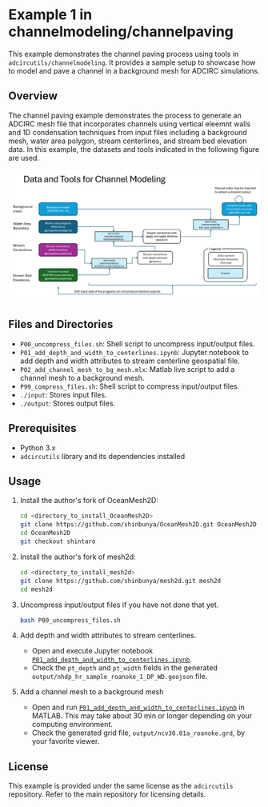 # Example 1 in channelmodeling/channelpaving

This example demonstrates the channel paving process using tools in `adcircutils/channelmodeling`. It provides a sample setup to showcase how to model and pave a channel in a background mesh for ADCIRC simulations.

## Overview

The channel paving example demonstrates the process to generate an ADCIRC mesh file that incorporates channels using vertical eleemnt walls and 1D condensation techniques from input files including a background mesh, water area polygon, stream centerlines, and stream bed elevation data. In this example, the datasets and tools indicated in the following figure are used.

![Channel Paving Example 1 - Data and Tools](image/channelpaving_example1_data_and_tools.png)

## Files and Directories

- `P00_uncompress_files.sh`: Shell script to uncompress input/output files.
- `P01_add_depth_and_width_to_centerlines.ipynb`: Jupyter notebook to add depth and width attributes to stream centerline geospatial file.
- `P02_add_channel_mesh_to_bg_mesh.mlx`: Matlab live script to add a channel mesh to a background mesh.
- `P99_compress_files.sh`: Shell script to compress input/output files.
- `./input`: Stores input files.
- `./output`: Stores output files.

## Prerequisites

- Python 3.x
- `adcircutils` library and its dependencies installed

## Usage

1. Install the author's fork of OceanMesh2D:
    ```bash
    cd <directory_to_install_OceanMesh2D>
    git clone https://github.com/shinbunya/OceanMesh2D.git OceanMesh2D
    cd OceanMesh2D
    git checkout shintaro
    ```

2. Install the author's fork of mesh2d:
    ```bash
    cd <directory_to_install_mesh2d>
    git clone https://github.com/shinbunya/mesh2d.git mesh2d
    cd mesh2d
    ```

3. Uncompress input/output files if you have not done that yet.
    ```bash
    bash P00_uncompress_files.sh
    ```

4. Add depth and width attributes to stream centerlines. 
    - Open and execute Jupyter notebook [`P01_add_depth_and_width_to_centerlines.ipynb`](P01_add_depth_and_width_to_centerlines.ipynb).
    - Check the `pt_depth` and `pt_width` fields in the generated `output/nhdp_hr_sample_roanoke_1_DP_WD.geojson` file.

5. Add a channel mesh to a background mesh
    - Open and run [`P01_add_depth_and_width_to_centerlines.ipynb`](P01_add_depth_and_width_to_centerlines.ipynb) in MATLAB. This may take about 30 min or longer depending on your computing environment.
    - Check the generated grid file, `output/ncv30.01a_roanoke.grd`, by your favorite viewer.

## License

This example is provided under the same license as the `adcircutils` repository. Refer to the main repository for licensing details.